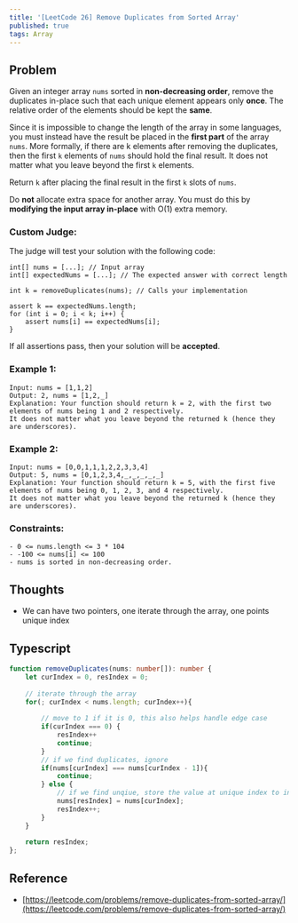```yaml
---
title: '[LeetCode 26] Remove Duplicates from Sorted Array'
published: true
tags: Array
---
```


## Problem

Given an integer array `nums` sorted in **non-decreasing order**, remove the
duplicates in-place such that each unique element appears only **once**. The
relative order of the elements should be kept the **same**.

Since it is impossible to change the length of the array in some languages, you
must instead have the result be placed in the **first part** of the array `nums`. More
formally, if there are k elements after removing the duplicates, then the first
`k` elements of `nums` should hold the final result. It does not matter what you
leave beyond the first `k` elements.

Return `k` after placing the final result in the first `k` slots of `nums`.

Do **not** allocate extra space for another array. You must do this by **modifying the input array in-place** with O(1) extra memory.

### Custom Judge:

The judge will test your solution with the following code:

```
int[] nums = [...]; // Input array
int[] expectedNums = [...]; // The expected answer with correct length

int k = removeDuplicates(nums); // Calls your implementation

assert k == expectedNums.length;
for (int i = 0; i < k; i++) {
    assert nums[i] == expectedNums[i];
}
```

If all assertions pass, then your solution will be **accepted**.

### Example 1:

```
Input: nums = [1,1,2]
Output: 2, nums = [1,2,_]
Explanation: Your function should return k = 2, with the first two elements of nums being 1 and 2 respectively.
It does not matter what you leave beyond the returned k (hence they are underscores).
```

### Example 2:

```
Input: nums = [0,0,1,1,1,2,2,3,3,4]
Output: 5, nums = [0,1,2,3,4,_,_,_,_,_]
Explanation: Your function should return k = 5, with the first five elements of nums being 0, 1, 2, 3, and 4 respectively.
It does not matter what you leave beyond the returned k (hence they are underscores).
```

### Constraints:

```
- 0 <= nums.length <= 3 * 104
- -100 <= nums[i] <= 100
- nums is sorted in non-decreasing order.
```

## Thoughts

- We can have two pointers, one iterate through the array, one points unique index
  
## Typescript

```typescript
function removeDuplicates(nums: number[]): number {
    let curIndex = 0, resIndex = 0;
    
    // iterate through the array
    for(; curIndex < nums.length; curIndex++){
        
        // move to 1 if it is 0, this also helps handle edge case
        if(curIndex === 0) {
            resIndex++
            continue;
        }
        // if we find duplicates, ignore
        if(nums[curIndex] === nums[curIndex - 1]){
            continue;
        } else {
            // if we find unqiue, store the value at unique index to increase it by 1
            nums[resIndex] = nums[curIndex];
            resIndex++;
        }
    }
    
    return resIndex;
};
```

## Reference

- [https://leetcode.com/problems/remove-duplicates-from-sorted-array/](https://leetcode.com/problems/remove-duplicates-from-sorted-array/)
